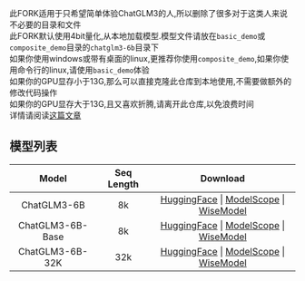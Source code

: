 此FORK适用于只希望简单体验ChatGLM3的人,所以删除了很多对于这类人来说不必要的目录和文件 </br>
此FORK默认使用4bit量化,从本地加载模型.模型文件请放在`basic_demo`或`composite_demo`目录的`chatglm3-6b`目录下 </br>
如果你使用windows或带有桌面的linux,更推荐你使用`composite_demo`,如果你使用命令行的linux,请使用`basic_demo`体验 </br>
如果你的GPU显存小于13G,那么可以直接克隆此仓库到本地使用,不需要做额外的修改代码操作 </br>
如果你的GPU显存大于13G,且又喜欢折腾,请离开此仓库,以免浪费时间 </br>
详情请阅读[这篇文章](https://mmeiblog.cn/2024/02/17/chatglm3/)

## 模型列表

|      Model       | Seq Length |                                                                                                   Download                                                                                                   
|:----------------:|:----------:|:------------------------------------------------------------------------------------------------------------------------------------------------------------------------------------------------------------:
|   ChatGLM3-6B    |     8k     |        [HuggingFace](https://huggingface.co/THUDM/chatglm3-6b) \| [ModelScope](https://modelscope.cn/models/ZhipuAI/chatglm3-6b) \| [WiseModel](https://www.wisemodel.cn/models/ZhipuAI/chatglm3-6b)         
| ChatGLM3-6B-Base |     8k     | [HuggingFace](https://huggingface.co/THUDM/chatglm3-6b-base) \| [ModelScope](https://modelscope.cn/models/ZhipuAI/chatglm3-6b-base) \| [WiseModel](https://www.wisemodel.cn/models/ZhipuAI/chatglm3-6b-base) 
| ChatGLM3-6B-32K  |    32k     |  [HuggingFace](https://huggingface.co/THUDM/chatglm3-6b-32k) \| [ModelScope](https://modelscope.cn/models/ZhipuAI/chatglm3-6b-32k) \| [WiseModel](https://www.wisemodel.cn/models/ZhipuAI/chatglm3-6b-32k)   


